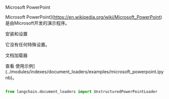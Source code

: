 Microsoft PowerPoint

Microsoft PowerPoint](https://en.wikipedia.org/wiki/Microsoft_PowerPoint) 是由Microsoft开发的演示程序。

安装和设置

它没有任何特殊设置。

文档加载器

查看 使用示例](../modules/indexes/document_loaders/examples/microsoft_powerpoint.ipynb)。


```python

from langchain.document_loaders import UnstructuredPowerPointLoader

```

